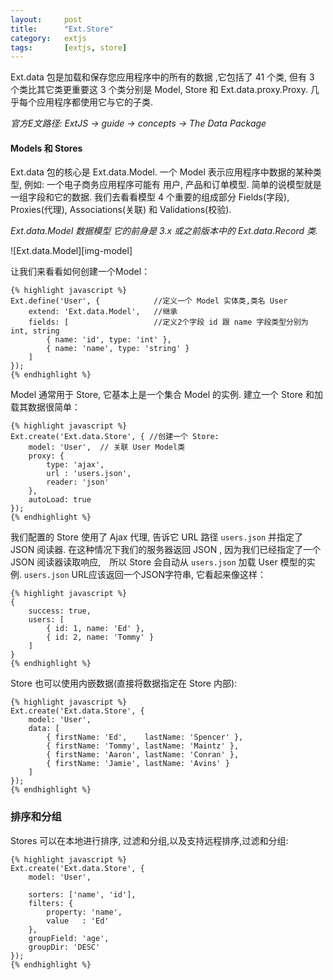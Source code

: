 ```yaml
---
layout:		post
title:  	"Ext.Store"
category: 	extjs
tags:		[extjs, store]
---
```


Ext.data 包是加载和保存您应用程序中的所有的数据 ,它包括了 41 个类, 但有 3 个类比其它类更重要这 3 个类分别是 Model, Store 和 Ext.data.proxy.Proxy. 几乎每个应用程序都使用它与它的子类.

_官方E文路径: ExtJS -> guide -> concepts -> The Data Package_

#### Models 和 Stores
Ext.data 包的核心是 Ext.data.Model. 一个 Model 表示应用程序中数据的某种类型, 例如: 一个电子商务应用程序可能有 用户, 产品和订单模型. 简单的说模型就是一组字段和它的数据. 我们去看看模型 4 个重要的组成部分 Fields(字段), Proxies(代理), Associations(关联) 和 Validations(校验).

_Ext.data.Model 数据模型 它的前身是 3.x 或之前版本中的 Ext.data.Record 类._

![Ext.data.Model][img-model]

让我们来看看如何创建一个Model：

	{% highlight javascript %}
	Ext.define('User', {			//定义一个 Model 实体类,类名 User
		extend: 'Ext.data.Model', 	//继承
		fields: [ 					//定义2个字段 id 跟 name 字段类型分别为 int, string
		    { name: 'id', type: 'int' },
		    { name: 'name', type: 'string' }
		]
	});
	{% endhighlight %}

Model 通常用于 Store, 它基本上是一个集合 Model 的实例. 建立一个 Store 和加载其数据很简单：

	{% highlight javascript %}
	Ext.create('Ext.data.Store', { //创建一个 Store:
		model: 'User',	// 关联 User Model类
		proxy: {
		    type: 'ajax',
		    url : 'users.json',
		    reader: 'json'
		},
		autoLoad: true
	});
	{% endhighlight %}

我们配置的 Store 使用了 Ajax 代理, 告诉它 URL 路径 `users.json` 并指定了 JSON 阅读器. 
在这种情况下我们的服务器返回 JSON , 因为我们已经指定了一个 JSON 阅读器读取响应,　所以 Store
会自动从 `users.json` 加载 User 模型的实例. `users.json` URL应该返回一个JSON字符串,
它看起来像这样：

	{% highlight javascript %}
	{
		success: true,
		users: [
		    { id: 1, name: 'Ed' },
		    { id: 2, name: 'Tommy' }
		]
	}
	{% endhighlight %}


Store 也可以使用内嵌数据(直接将数据指定在 Store 内部):

	{% highlight javascript %}
	Ext.create('Ext.data.Store', {
		model: 'User',
		data: [
		    { firstName: 'Ed',    lastName: 'Spencer' },
		    { firstName: 'Tommy', lastName: 'Maintz' },
		    { firstName: 'Aaron', lastName: 'Conran' },
		    { firstName: 'Jamie', lastName: 'Avins' }
		]
	});
	{% endhighlight %}

### 排序和分组
Stores 可以在本地进行排序, 过滤和分组,以及支持远程排序,过滤和分组:

	{% highlight javascript %}
	Ext.create('Ext.data.Store', {
		model: 'User',

		sorters: ['name', 'id'],
		filters: {
			property: 'name',
			value   : 'Ed'
		},
		groupField: 'age',
		groupDir: 'DESC'
	});
	{% endhighlight %}




